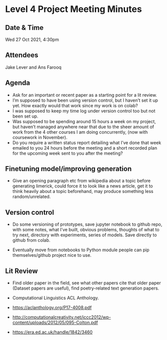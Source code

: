 # Level 4 Project Meeting Minutes

## Date & Time
Wed 27 Oct 2021, 4:30pm

## Attendees
Jake Lever and Ans Farooq

## Agenda

* Ask for an important or recent paper as a starting point for a lit review.
* I’m supposed to have been using version control, but I haven’t set it up yet. How exactly would that work since my work is on colab?
* I was supposed to keep my time log under version control too but not been set up.
* Was supposed to be spending around 15 hours a week on my project, but haven’t managed anywhere near that due to the sheer amount of work from the 4 other courses I am doing concurrently, (now with coursework in November).
* Do you require a written status report detailing what I’ve done that week emailed to you 24 hours before the meeting and a short recorded plan for the upcoming week sent to you after the meeting?


## Finetuning model/improving generation

* Give an opening paragraph etc from wikipedia about a topic before generating limerick, could force it to look like a news article, get it to think heavily about a topic beforehand, may produce something less random/unrelated.

## Version control

* Do some versioning of prototypes, save jupyter notebook to github repo, with some notes, what I’ve built, obvious problems, thoughts of what to try next, directory with experiments, series of models. Save directly to github from colab.

* Eventually move from notebooks to Python module people can pip themselves/github project nice to use.

## Lit Review
* Find older paper in the field, see what other papers cite that older paper (Dataset papers are useful), find poetry-related text generation papers. 

* Computational Linguistics ACL Anthology.
* https://aclanthology.org/P17-4008.pdf
* http://computationalcreativity.net/iccc2012/wp-content/uploads/2012/05/095-Colton.pdf
* https://era.ed.ac.uk/handle/1842/3460